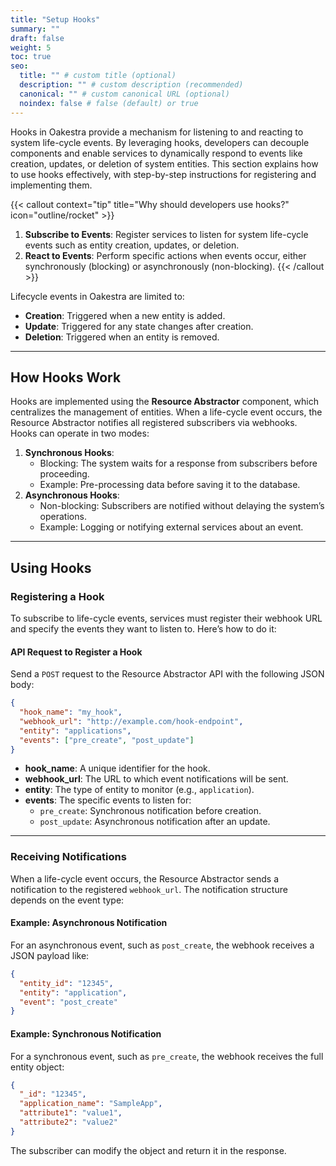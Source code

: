 ```yaml
---
title: "Setup Hooks"
summary: ""
draft: false
weight: 5
toc: true
seo:
  title: "" # custom title (optional)
  description: "" # custom description (recommended)
  canonical: "" # custom canonical URL (optional)
  noindex: false # false (default) or true
---
```


Hooks in Oakestra provide a mechanism for listening to and reacting to system life-cycle events. By leveraging hooks, developers can decouple components and enable services to dynamically respond to events like creation, updates, or deletion of system entities. This section explains how to use hooks effectively, with step-by-step instructions for registering and implementing them.

{{< callout context="tip" title="Why should developers use hooks?" icon="outline/rocket" >}}
1. **Subscribe to Events**: Register services to listen for system life-cycle events such as entity creation, updates, or deletion.
2. **React to Events**: Perform specific actions when events occur, either synchronously (blocking) or asynchronously (non-blocking).
{{< /callout >}}

Lifecycle events in Oakestra are limited to:
- **Creation**: Triggered when a new entity is added.
- **Update**: Triggered for any state changes after creation.
- **Deletion**: Triggered when an entity is removed.

---

## How Hooks Work

Hooks are implemented using the **Resource Abstractor** component, which centralizes the management of entities. When a life-cycle event occurs, the Resource Abstractor notifies all registered subscribers via webhooks. Hooks can operate in two modes:

1. **Synchronous Hooks**:
   - Blocking: The system waits for a response from subscribers before proceeding.
   - Example: Pre-processing data before saving it to the database.
2. **Asynchronous Hooks**:
   - Non-blocking: Subscribers are notified without delaying the system’s operations.
   - Example: Logging or notifying external services about an event.

---

## Using Hooks

### Registering a Hook

To subscribe to life-cycle events, services must register their webhook URL and specify the events they want to listen to. Here’s how to do it:

#### API Request to Register a Hook
Send a `POST` request to the Resource Abstractor API with the following JSON body:

```json
{
  "hook_name": "my_hook",
  "webhook_url": "http://example.com/hook-endpoint",
  "entity": "applications",
  "events": ["pre_create", "post_update"]
}
```

- **hook_name**: A unique identifier for the hook.
- **webhook_url**: The URL to which event notifications will be sent.
- **entity**: The type of entity to monitor (e.g., `application`).
- **events**: The specific events to listen for:
  - `pre_create`: Synchronous notification before creation.
  - `post_update`: Asynchronous notification after an update.

---

### Receiving Notifications

When a life-cycle event occurs, the Resource Abstractor sends a notification to the registered `webhook_url`. The notification structure depends on the event type:

#### Example: Asynchronous Notification
For an asynchronous event, such as `post_create`, the webhook receives a JSON payload like:
```json
{
  "entity_id": "12345",
  "entity": "application",
  "event": "post_create"
}
```

#### Example: Synchronous Notification
For a synchronous event, such as `pre_create`, the webhook receives the full entity object:
```json
{
  "_id": "12345",
  "application_name": "SampleApp",
  "attribute1": "value1",
  "attribute2": "value2"
}
```

The subscriber can modify the object and return it in the response.
